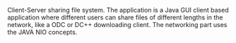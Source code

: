 Client-Server sharing file system. The application is a Java GUI client based application where different users can share files of
different lengths in the network, like a ODC or DC++ downloading client. The networking part uses the JAVA NIO concepts.
